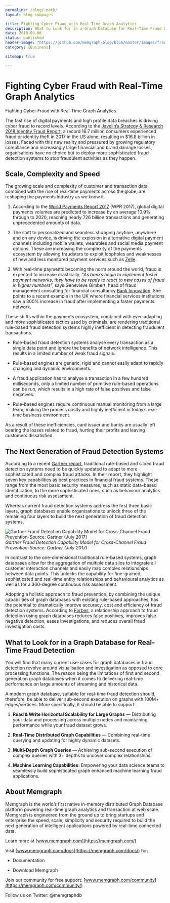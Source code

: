 ```yaml
---
permalink: /blog/:path/
layout: blog-subpages

title: Fighting Cyber Fraud with Real-Time Graph Analytics
description: What to Look for in a Graph Database for Real-Time Fraud Detection 
date: 2018-09-06
status: published
header-image: "https://github.com/memgraph/blog/blob/master/images/fraud-1.jpg?raw=true"
category: [Business]

sitemap: true

---
```


# Fighting Cyber Fraud with Real-Time Graph Analytics

Fighting Cyber Fraud with Real-Time Graph Analytics

The fast rise of digital payments and high profile data breaches is driving cyber fraud to record levels. According to the [Javelin’s Strategy & Research 2018 Identity Fraud Report](https://www.javelinstrategy.com/coverage-area/2018-identity-fraud-fraud-enters-new-era-complexity), a record 16.7 million consumers experienced fraud or identity theft in 2017 in the US alone, resulting in $16.8 billion in losses. Faced with this new reality and pressured by growing regulatory compliance and increasingly large financial and brand damage losses, organisations have no choice but to deploy more sophisticated fraud detection systems to stop fraudulent activities as they happen.

## Scale, Complexity and Speed

The growing scale and complexity of customer and transaction data, combined with the rise of real-time payments across the globe, are reshaping the payments industry as we know it.

1. According to the [World Payments Report 2017](http://www.worldpaymentsreport.com/) (WPR 2017), global digital payments volumes are predicted to increase by an average 10.9% through to 2020, reaching nearly 726 billion transactions and generating unprecedented amounts of data.

1. The shift to personalized and seamless shopping anytime, anywhere and on any device, is driving the explosion in alternative digital payment channels including mobile wallets, wearables and social media payment options. These are increasing the complexity of the payments ecosystem by allowing fraudsters to exploit loopholes and weaknesses of new and less monitored payment services such as [Zelle](https://www.nytimes.com/2018/04/22/business/zelle-banks-fraud.html).

1. With real-time payments becoming the norm around the world, fraud is expected to increase drastically. “*As banks begin to implement faster payment networks, they have to be ready to react to new cases of fraud in higher numbers*”, says Genevieve Gimbert, head of fraud management consulting for financial consultancy [Bank Innovation](https://bankinnovation.net/2018/02/with-realtime-payments-comes-realtime-fraud-and-banks-need-to-prepare/). She points to a recent example in the UK where financial services institutions saw a 300% increase in fraud after implementing a faster payments network.

These shifts within the payments ecosystem, combined with ever-adapting and more sophisticated tactics used by criminals, are rendering traditional rule-based fraud detection systems highly inefficient in detecting fraudulent transactions.

* Rule-based fraud detection systems analyse every transaction as a single data point and ignore the benefits of network intelligence. This results in a limited number of weak fraud signals.

* Rule-based engines are generic, rigid and cannot easily adapt to rapidly changing and dynamic environments.

* A fraud application has to analyse a transaction in a few hundred milliseconds, only a limited number of primitive rule-based operations can be run, which results in a high rate of false positives and false negatives.

* Rule-based engines require continuous manual monitoring from a large team, making the process costly and highly inefficient in today’s real-time business environment.

As a result of these inefficiencies, card issuer and banks are usually left bearing the losses related to fraud, hurting their profits and leaving customers dissatisfied.

## The Next Generation of Fraud Detection Systems

According to a recent [Gartner report](http://www.comdate.com.au/media/cleafy/Market%20Guide%20for%20Online%20Fraud%20Prevention%20-%202018.pdf), traditional rule-based and siloed fraud detection systems need to be quickly updated to adapt to more sophisticated and complex fraud attacks. In their report, they highlight seven key capabilities as best practices in financial fraud systems. These range from the most basic security measures, such as static data-based identification, to the more sophisticated ones, such as behaviour analytics and continuous risk assessment.

Whereas current fraud detection systems address the first three basic layers, graph databases enable organisations to unlock three of the remaining four layers to build the next generation of fraud detection systems.

![Gartner Fraud Detection Capability Model for Cross-Channel Fraud Prevention-*Source: Gartner (July 2017)*](https://cdn-images-1.medium.com/max/3440/1*xKU9CR2vM3J3jKhHoEy42w.png)*Gartner Fraud Detection Capability Model for Cross-Channel Fraud Prevention-*Source: Gartner (July 2017)**

In contrast to the one-dimensional traditional rule-based systems, graph databases allow for the aggregation of multiple data silos to integrate all customer interaction channels and easily map complex relationships between data points. This unlocks the capability for fine-grained, sophisticated and real-time entity relationships and behavioural analytics as well as for a 360-degree continuous risk assessment.

Adopting a holistic approach to fraud prevention, by combining the unique capabilities of graph databases with existing rule-based approaches, has the potential to dramatically improve accuracy, cost and efficiency of fraud detection systems. According to [Forbes](https://www.forbes.com/forbes/welcome/?toURL=https://www.forbes.com/sites/forbespr/2017/03/07/new-report-relationship-based-programs-improve-financial-institutions-transaction-monitoring-systems/&refURL=https://www.google.com/&referrer=https://www), a relationship approach to fraud detection using graph databases reduces false positives, improves false negative detection, eases investigations, and reduces overall fraud investigation costs.

## What to Look for in a Graph Database for Real-Time Fraud Detection

You will find that many current use-cases for graph databases in fraud detection revolve around visualisation and investigation as opposed to core processing functions. The reason being the limitations of first and second generation graph databases when it comes to delivering real-time performance on large amounts of streaming and historical data.

A modern graph database, suitable for real-time fraud detection should, therefore, be able to deliver sub-second execution on graphs with 100M+ edges/vertices. More specifically, it should be able to support:

1. **Read & Write Horizontal Scalability for Large Graphs** — Distributing your data and processing across multiple nodes and maintaining performance while your fraud dataset grows.

1. **Real-Time Distributed Graph Capabilities** — Combining real-time querying and updating for highly dynamic datasets.

1. **Multi-Depth Graph Queries** — Achieving sub-second execution of complex queries with 3+ depths to uncover complex relationships.

1. **Machine Learning Capabilities**: Empowering your data science teams to seamlessly build sophisticated graph enhanced machine learning fraud applications.

## About Memgraph

Memgraph is the world’s first native in-memory distributed Graph Database platform powering real-time graph analytics and transaction at web scale. Memgraph is engineered from the ground up to bring startups and enterprise the speed, scale, simplicity and security required to build the next generation of intelligent applications powered by real-time connected data.

Learn more at [www.memgraph.com](https://memgraph.com/)

Visit [www.memgraph.com/docs](https://memgraph.com/docs/) for:

* Documentation

* Download Memgraph

Join our community for free support: [www.memgraph.com/community](https://memgraph.com/community/)

Follow us on Twitter: @memgraphdb
